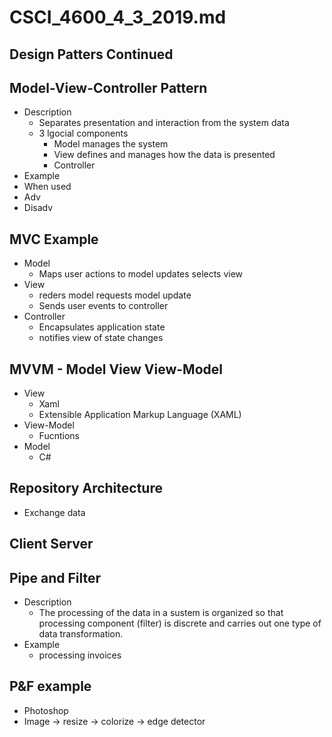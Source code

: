 # CSCI_4600_4_3_2019.md

## Design Patters Continued

## Model-View-Controller Pattern

* Description
  * Separates presentation and interaction from the system data
  * 3 lgocial components
    * Model manages the system
    * View defines and manages how the data is presented
    * Controller
* Example
* When used
* Adv
* Disadv

## MVC Example

* Model
  * Maps user actions to model updates selects view
* View 
  * reders model requests model update
  * Sends user events to controller
* Controller
  * Encapsulates application state
  * notifies view of state changes

## MVVM - Model View View-Model

* View
  * Xaml
  * Extensible Application Markup Language (XAML)
* View-Model
  * Fucntions
* Model
  * C#

## Repository Architecture

* Exchange data

## Client Server

## Pipe and Filter

* Description
  * The processing of the data in a sustem is organized so that processing component (filter) is discrete and carries out one type of data transformation.
* Example
  * processing invoices

## P&F example

* Photoshop
* Image -> resize -> colorize -> edge detector